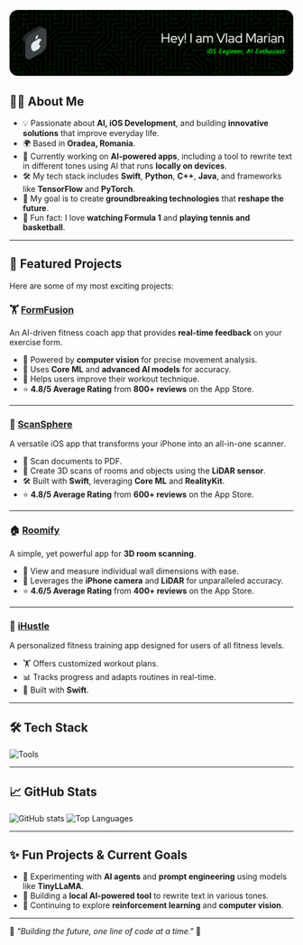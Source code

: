 ![Profile Banner](./github-header-image-4.png)

## 👨‍💻 About Me
- 💡 Passionate about **AI, iOS Development**, and building **innovative solutions** that improve everyday life.
- 🌍 Based in **Oradea, Romania**.
- 💼 Currently working on **AI-powered apps**, including a tool to rewrite text in different tones using AI that runs **locally on devices**.
- 🛠️ My tech stack includes **Swift**, **Python**, **C++**, **Java**, and frameworks like **TensorFlow** and **PyTorch**.
- 🎯 My goal is to create **groundbreaking technologies** that **reshape the future**.
- 🎉 Fun fact: I love **watching Formula 1** and **playing tennis and basketball**.

---

## 🌟 Featured Projects
Here are some of my most exciting projects:

### 🏋️ **[FormFusion](https://apps.apple.com/us/app/personal-trainer-ai/id6445799141)**
An AI-driven fitness coach app that provides **real-time feedback** on your exercise form. 
- 🎥 Powered by **computer vision** for precise movement analysis.
- 🤖 Uses **Core ML** and **advanced AI models** for accuracy.
- 🎯 Helps users improve their workout technique.
- ⭐ **4.8/5 Average Rating** from **800+ reviews** on the App Store.

---

### 📱 **[ScanSphere](https://apps.apple.com/us/app/scansphere-scan-pdf-3d-room/id6535089764)**
A versatile iOS app that transforms your iPhone into an all-in-one scanner. 
- 📄 Scan documents to PDF.
- 📏 Create 3D scans of rooms and objects using the **LiDAR sensor**.
- 🛠️ Built with **Swift**, leveraging **Core ML** and **RealityKit**.
- ⭐ **4.8/5 Average Rating** from **600+ reviews** on the App Store.

---

### 🏠 **[Roomify](https://apps.apple.com/us/app/3d-room-scanner-modeling-ai/id1644692405)**
A simple, yet powerful app for **3D room scanning**.
- 📐 View and measure individual wall dimensions with ease.
- 🌟 Leverages the **iPhone camera** and **LiDAR** for unparalleled accuracy.
- ⭐ **4.6/5 Average Rating** from **400+ reviews** on the App Store.

---

### 💪 **[iHustle](https://apps.apple.com/ro/app/ihustle-gym-personal-trainer/id6642709089)**
A personalized fitness training app designed for users of all fitness levels.
- 🏋️ Offers customized workout plans.
- 📊 Tracks progress and adapts routines in real-time.
- 🚀 Built with **Swift**.

---

## 🛠️ Tech Stack
![Tools](https://skillicons.dev/icons?i=apple,swift,python,java,cpp,tensorflow,pytorch,opencv,arduino,raspberrypi,firebase,mysql,docker,git,github,figma&theme=dark&perline=4)

---

## 📈 GitHub Stats
![GitHub stats](https://github-readme-stats.vercel.app/api?username=vladmarian20005&show_icons=true&theme=radical)
![Top Languages](https://github-readme-stats.vercel.app/api/top-langs/?username=vladmarian20005&layout=compact&theme=radical)

---

## ✨ Fun Projects & Current Goals
- 🔬 Experimenting with **AI agents** and **prompt engineering** using models like **TinyLLaMA**.
- 🤖 Building a **local AI-powered tool** to rewrite text in various tones.
- 🧠 Continuing to explore **reinforcement learning** and **computer vision**.

---

🌟 *"Building the future, one line of code at a time."* 🌟
